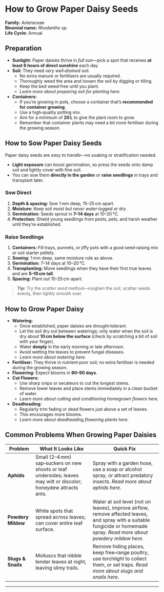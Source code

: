 # How to Grow Paper Daisy Seeds

**Family:** Asteraceae  
**Binomial name:** _Rhodanthe sp._  
**Life Cycle:** Annual  

## Preparation

- **Sunlight:** Paper daisies thrive in *full sun*—pick a spot that receives **at least 6 hours of direct sunshine** each day.  
- **Soil:** They need *very well‑drained* soil.  
  - No extra manure or fertilisers are usually required.  
  - Thoroughly weed the area and loosen the soil by digging or tilling.  
  - Keep the bed weed‑free until you plant.  
  - *Learn more about preparing soil for planting here.*  
- **Containers:**  
  - If you’re growing in pots, choose a container that’s **recommended for container growing**.  
  - Use a high‑quality potting mix.  
  - Aim for a minimum of **20 L** to give the plant room to grow.  
  - Remember that container plants may need a bit more fertiliser during the growing season.

## How to Sow Paper Daisy Seeds

Paper daisy seeds are *easy to handle*—no soaking or stratification needed.

- **Light exposure** can boost germination, so press the seeds onto damp soil and lightly cover with fine soil.
- You can sow them **directly in the garden** or **raise seedlings** in trays and transplant later.

### Sow Direct

1. **Depth & spacing:** Sow 1 mm deep, 15–25 cm apart.  
2. **Moisture:** Keep soil *moist but never water‑logged or dry*.  
3. **Germination:** Seeds sprout in **7–14 days** at 10–20 °C.  
4. **Protection:** Shield young seedlings from pests, pets, and harsh weather until they’re established.

### Raise Seedlings

1. **Containers:** Fill trays, punnets, or jiffy pots with a good seed‑raising mix or soil starter pellets.  
2. **Sowing:** 1 mm deep, same moisture rule as above.  
3. **Germination:** 7–14 days at 10–20 °C.  
4. **Transplanting:** Move seedlings when they have their first true leaves and are **5–10 cm tall**.  
5. **Spacing:** Plant out 15–25 cm apart.

> **Tip:** Try the *scatter seed* method—roughen the soil, scatter seeds evenly, then lightly smooth over.  

## How to Grow Paper Daisy

- **Watering:**  
  - Once established, paper daisies are drought‑tolerant.  
  - Let the soil dry out between waterings; only water when the soil is dry about **10 cm below the surface** (check by scratching a bit of soil with your finger).  
  - Water **deeply** in the early morning or late afternoon.  
  - Avoid wetting the leaves to prevent fungal diseases.  
  - *Learn more about watering here.*  
- **Fertiliser:** They thrive in nutrient‑poor soil; no extra fertiliser is needed during the growing season.  
- **Flowering:** Expect blooms in **80–90 days**.  
- **Cut Flowers:**  
  - Use sharp snips or secateurs to cut the longest stems.  
  - Remove lower leaves and place stems immediately in a clean bucket of water.  
  - *Learn more about cutting and conditioning homegrown flowers here.*  
- **Deadheading:**  
  - Regularly trim fading or dead flowers just above a set of leaves.  
  - This encourages more blooms.  
  - *Learn more about deadheading flowering plants here.*

## Common Problems When Growing Paper Daisies

| Problem | What It Looks Like | Quick Fix |
|---------|--------------------|-----------|
| **Aphids** | Small (2–4 mm) sap‑suckers on new shoots or leaf undersides; leaves may wilt or discolor; honeydew attracts ants. | Spray with a garden hose, use a soap or alcohol spray, or attract predatory insects. *Read more about aphids here.* |
| **Powdery Mildew** | White spots that spread across leaves; can cover entire leaf surface. | Water at soil level (not on leaves), improve airflow, remove affected leaves, and spray with a suitable fungicide or homemade spray. *Read more about powdery mildew here.* |
| **Slugs & Snails** | Molluscs that nibble tender leaves at night, leaving slimy trails. | Remove hiding places, keep free‑range poultry, use torchlight to collect them, or set traps. *Read more about slugs and snails here.* |

---